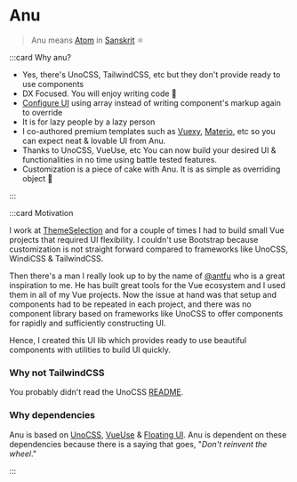 # Anu

> Anu means [Atom](https://en.wikipedia.org/wiki/Atom) in [Sanskrit](https://en.wikipedia.org/wiki/Sanskrit) ⚛️

:::card Why anu?

- Yes, there's UnoCSS, TailwindCSS, etc but they don't provide ready to use components
- DX Focused. You will enjoy writing code 💯
- [Configure UI](/guide/base-components/typography.html#config-array) using array instead of writing component's markup again to override
- It is for lazy people by a lazy person
- I co-authored premium templates such as [Vuexy](https://themeforest.net/item/vuexy-vuejs-html-laravel-admin-dashboard-template/23328599), [Materio](https://themeselection.com/item/materio-vuetify-vuejs-admin-template), etc so you can expect neat & lovable UI from Anu.
- Thanks to UnoCSS, VueUse, etc You can now build your desired UI  & functionalities in no time using battle tested features.
- Customization is a piece of cake with Anu. It is as simple as overriding object 🤯

:::

:::card Motivation

I work at [ThemeSelection](https://themeselection.com) and for a couple of times I had to build small Vue projects that required UI flexibility. I couldn't use Bootstrap because customization is not straight forward compared to frameworks like UnoCSS, WindiCSS & TailwindCSS.

Then there's a man I really look up to by the name of [@antfu](https://github.com/antfu) who is a great inspiration to me. He has built great tools for the Vue ecosystem and I used them in all of my Vue projects. Now the issue at hand was that setup and components had to be repeated in each project, and there was no component library based on frameworks like UnoCSS to offer components for rapidly and sufficiently constructing UI.

Hence, I created this UI lib which provides ready to use beautiful components with utilities to build UI quickly.

### Why not TailwindCSS

You probably didn't read the UnoCSS [README](https://github.com/unocss/unocss#readme).

### Why dependencies

Anu is based on [UnoCSS](https://github.com/unocss/unocss), [VueUse](https://vueuse.org/) & [Floating UI](https://floating-ui.com/). Anu is dependent on these dependencies because there is a saying that goes, "_Don't reinvent the wheel_."

:::
